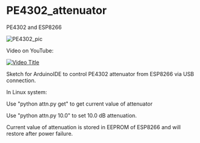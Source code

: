 # PE4302_attenuator
PE4302 and ESP8266

![PE4302_pic](https://github.com/user-attachments/assets/929d80d2-3979-4085-9cbc-4bddab69d525)

Video on YouTube:

[![Video Title](https://img.youtube.com/vi/5CCX7GBT0-I/0.jpg)](https://www.youtube.com/watch?v=5CCX7GBT0-I)




Sketch for ArduinoIDE to control PE4302 attenuator from ESP8266 via USB connection.

In Linux system:

Use "python attn.py get" to get current value of attenuator

Use "python attn.py 10.0" to set 10.0 dB attenuation.

Current value of attenuation is stored in EEPROM of ESP8266 and will restore after power failure.
